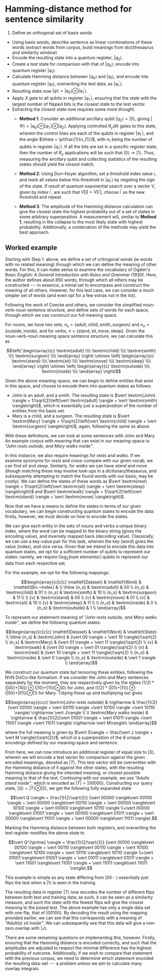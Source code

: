 # Hamming-distance method for sentence similarity

 1. Define an orthogonal set of basis words
 - Using basis words, describe sentence as linear combinations of these words (extract words from corpus, build meanings from dict/thesaurus and similarity window)
 - Encode the resulting state into a quantum register, $`\vert q_0 \rangle`$.
 - Create a test state for comparison with that of $`\vert q_0 \rangle`$; encode into quantum register $`\vert q_1 \rangle`$.
 - Calculate Hamming distance between $`\vert q_0\rangle`$ and $`\vert q_1 \rangle`$, and encode into quantum register $`\vert q_1 \rangle`$, overwriting the test data, as $`\vert q_1^{\prime} \rangle`$.
 - Resulting state now $`\vert \psi \rangle = \vert q_0 \rangle \otimes \vert q_1^{\prime} \rangle`$.
 - Apply $`X`$ gate to all qubits in register $`\vert q_1^{\prime} \rangle`$, ensuring that the state with the largest number of flipped bits is the closest state to the test vector.
 - Extracting the closest state now requires some more thought:
 	- **Method 1**: Consider an additional ancillary qubit $`\vert q_2 \rangle = \vert 0 \rangle`$, giving $`\vert \Psi \rangle = \vert q_0 \rangle \otimes \vert q_1^{\prime} \rangle \otimes \vert q_2 \rangle`$. Applying controlled $`R_y(\theta)`$ gates to this state, wherein the control lines are each of the qubits in register $`\vert q_1^{\prime} \rangle`$, and the angle $`\theta = \pi\frac{1}{n_{1}}`$, with $`n_1`$ being the number of qubits in register $`\vert q_1^{\prime} \rangle`$. If all the bits are set in a specific register state, then the number of $`R_y`$ applications will be such that $`\vert 0 \rangle \rightarrow \vert 1 \rangle`$. Thus, measuring the ancillary qubit and collecting statistics of the resulting states should yield the closest match.
 
 	- **Method 2**: Using Durr-Hoyer algorithm, set a threshold index value $`i`$, and mark all values below this threshold in $`\vert q_1^{\prime} \rangle`$ by negating the sign of the state. If result of quantum exponential search over a vector $`V`$, given by index $`i^{\prime}`$, are such that $`V[i] > V[i^{\prime}]`$, choose $`i^{\prime}`$ as the new threshold and repeat.
 
 	- **Method 3**: The amplitude of the Hamming distance calculation can give the closest state the highest probability out of a set of states in some arbitrary superposition. A measurement will, similar to **Method 1**, resulting in the collapse to the most likely state with highest probability. Additionally, a combination of the methods may yield the best approach.

## Worked example
Starting with Step 1. above, we define a set of orthogonal words (ie words with no related meaning) through which we can define the meaning of other words. For this, it can make sense to examine the vocabulary of Ogden's *Basic English: A General Introduction with Rules and Grammar (1930)*. Here, the author defines about 850 words, through which all others may be constructed --- in essence, a minial set to encompass and construct the meaning of all others. However, for this test case, we can consider a much simpler set of words (and even opt for a few extras not in the list).

Following the work of Coecke and others, we consider the simplified noun-verb-noun sentence structure, and define sets of words for each space, through which we can construct our full meaning space.

For nouns, we have two sets, $`n_s = \{\textrm{adult},\textrm{child},\textrm{smith},\textrm{surgeon}\}`$ and $`n_o = \{\textrm{outside},\textrm{inside}\}`$, and for verbs, $`v = \{\textrm{stand},\textrm{sit},\textrm{move},\textrm{sleep}\}`$. Given the noun-verb-noun meaning space sentence structure, we can calculate this as

```math
\left(
\begin{array}{c}
\textrm{adult} \\\\
\textrm{child} \\\\
\textrm{smith} \\\\
\textrm{surgeon} \\\\
\end{array}
\right) \otimes
\left(
\begin{array}{c}
\textrm{stand} \\\\
\textrm{sit} \\\\
\textrm{move} \\\\
\textrm{sleep} \\\\
\end{array}
\right) \otimes
\left(
\begin{array}{c}
\textrm{outside} \\\\
\textrm{inside} \\\\
\end{array}
\right)
```

Given the above meaning-space, we can begin to define entities that exist in this space, and choose to encode them into quantum states as follows:

- $`\textrm{John is an adult, and a smith}`$. The resulting state is $`\vert \textrm{John} \rangle = 1/\sqrt{2}\left(\vert \textrm{adult} \rangle + \vert \textrm{smith} \rangle\right)`$, which is essentially just a superposition of the number of entities from the basis set.
- $`\textrm{Mary is a child, and a surgeon}`$. The resulting state is $`\vert \textrm{Mary} \rangle = 1/\sqrt{2}\left(\vert \textrm{child} \rangle + \vert \textrm{surgeon} \rangle\right)`$, again, following the same as above.

With these definitions, we can look at some sentences with John and Mary. An example corpus with meaning that can exist in our meaning-space is:
*"John rests outside, and Mary walks inside"*.

In this instance, we also require meanings for *rests* and *walks*. If we examine synonyms for *rests* and cross-compare with our given vocab, we can find *sit* and *sleep*. Similarly, for *walks* we can have *stand* and *move* (though matching these may involve look-ups in a dictionary/thesaurus, and subsequently attempting to match the found words with our basis; may be costly). We can define the states of these words as $`\vert \textrm{rest} \rangle = 1/\sqrt{2}\left(\vert \textrm{sit} \rangle + \vert \textrm{sleep} \rangle\right)`$ and $`\vert \textrm{walk} \rangle = 1/\sqrt{2}\left(\vert \textrm{stand} \rangle + \vert \textrm{move} \rangle\right)`$.

Now that we have a means to define the states in terms of our given vocabulary, we can begin constructing quantum states to encode the data: firstly, however, we must decide on how to encode the states.

We can give each entity in the sets of nouns and verbs a unique binary index, where the word can be mapped to the binary string (gives the encoding value), and inversely mapped back (decoding value). Classically, we can use a key-value pair for this task, wherein the key (word) gives the value (index), and vice versa. Given that we intend to encode this data into quantum states, we opt for a sufficient number of qubits to represent our states: namely, we require $`\lceil \log_2({\textrm{num elements})} \rceil`$ qubits to represent our data from each respective set.

For this example, we opt for the following mappings:

```math
\begin{array}{c|c|c}
\mathbf{Dataset} & \mathbf{Word} & \mathbf{Bin.~Index} & \\
\hline
{n_s} & \textrm{adult} & 00 \\
{n_s} & \textrm{child} & 01 \\
{n_s} & \textrm{smith} & 10 \\
{n_s} & \textrm{surgeon} & 11 \\
\\
{v} & \textrm{stand} & 00 \\
{v} & \textrm{move} & 01 \\
{v} & \textrm{sit} & 10 \\
{v} & \textrm{sleep} & 11 \\
\\
{n_o} & \textrm{inside} & 0 \\
{n_o} & \textrm{outside} & 1 \\
\end{array}
```

To represent our statement meaning of *"John rests outside, and Mary walks inside"*, we define the following quantum states:

```math
\begin{array}{c|c|c}
\mathbf{Dataset} & \mathbf{Word} & \mathbf{State} \\
\hline
{n_s} & \textrm{John} & (\vert 00 \rangle + \vert 10 \rangle)/\sqrt{2} \\
{n_s} & \textrm{Mary} & (\vert 01 \rangle + \vert 11 \rangle)/\sqrt{2} \\
{v} & \textrm{walk} & (\vert 00 \rangle + \vert 01 \rangle)/\sqrt{2} \\
{v} & \textrm{rest} & (\vert 10 \rangle + \vert 11 \rangle)/\sqrt{2} \\
{n_o} & \textrm{inside} & \vert 0 \rangle  \\
{n_o} & \textrm{outside} & \vert 1 \rangle  \\
\end{array}
```

We construct our quantum state byt tensoring these entities, following the NVN DisCo-like formalism. If we consider the John and Mary sentences separately for the moment, they are respectively given by the states $`(1/2)*(\vert 00 \rangle + \vert 10 \rangle)\otimes (\vert 10 \rangle + \vert 11 \rangle)\otimes \vert 0 \rangle`$ for John, and $`(1/2)*(\vert 01 \rangle + \vert 11 \rangle)\otimes (\vert 00 \rangle + \vert 01 \rangle)\otimes \vert 1 \rangle`$ for Mary. Tidying these up and multiplying out gives 

```math
\begin{array}{ccc}
\textrm{John rests outside} & \rightarrow & \frac{1}{2}(\vert 00100 \rangle + \vert 00110 \rangle +\vert 10100 \rangle +\vert 10110 \rangle) \rightarrow \vert J\rangle \\
\\
\textrm{Mary walks inside} & \rightarrow & \frac{1}{2}(\vert 01001 \rangle + \vert 01011 \rangle +\vert 11001 \rangle +\vert 11011 \rangle) \rightarrow \vert M\rangle\\
\end{array}
```

where the full meaning is given by $`\vert S\rangle = \frac{\vert J \rangle + \vert M \rangle}{\sqrt{2}}`$, which is a superposition of the 8 unique encodings defined by our meaning-space and sentence. 

From here, we can now introduce an additional register of equal size to $`\vert S\rangle`$, wherein we will encode a test vector for comparison against the given encoded meanings, denoted as $`\vert T \rangle`$. This test vector will be overwritten with the Hamming distance of it against the other states, with the resulting Hamming distance giving the intended meaning, or closest possible meaning to that of the test. Continuing with our example, we use *"Adults stand inside"*, which is encoded as $`\vert T \rangle = \vert 00000 \rangle`$. Constructing our query state, $`\vert Q \rangle = \vert T \rangle \otimes \vert S\rangle`$, we get the following fully expanded state

```math
\vert Q \rangle = \frac{1}{2/\sqrt{2}} (\vert 00000 \rangle\vert 00100 \rangle + \vert 00000 \rangle\vert 00110 \rangle + \vert 00000 \rangle\vert 10100 \rangle + \vert 00000 \rangle\vert 10110 \rangle \\+\vert 00000 \rangle\vert 01001 \rangle + \vert 00000 \rangle\vert 01011 \rangle + \vert 00000 \rangle\vert 11001 \rangle + \vert 00000 \rangle\vert 11011 \rangle).
```

Marking the Hamming distance between both registers, and overwriting the test register modifies the above state to

```math
\vert Q^{\prime} \rangle = \frac{1}{2/\sqrt{2}} (\vert 00100 \rangle\vert 00100 \rangle + \vert 00110 \rangle\vert 00110 \rangle + \vert 10100 \rangle\vert 10100 \rangle + \vert 10110 \rangle\vert 10110 \rangle \\+\vert 01001 \rangle\vert 01001 \rangle + \vert 01011 \rangle\vert 01011 \rangle + \vert 11001 \rangle\vert 11001 \rangle + \vert 11011 \rangle\vert 11011 \rangle).
```

This example is simple as any state differing from $`\vert 00\cdots\rangle`$ essentially just flips the test when a $`\vert 1\rangle`$ is seen in the training.

The resulting data in register $`\vert T \rangle`$ now encodes the number of different flips between both test and training data; as such, it can be seen as a similarity measure, and such the state with the fewest flips will give the closest meaning to the posed test. The above example has only a single data set with one flip, that of $`\vert 00100 \rangle`$. By decoding the result using the mapping provided earlier, we can see that this corresponds with a meaning of *"Adult(s) sit inside"*. We can subsequently see that this data will give a non-zero overlap with $`\vert J \rangle`$.

There are some remaining questions on implementing this, however. Firstly, ensuring that the Hamming distance is encoded correctly, and such that the amplitudes are adjusted to respect the minimal difference has the highest probability of outcome. Additionally, if we wish to compare that statement with the previous corpus, we need to determine which statement encoded the resulting data-set --- a problem unless we aim to calculate many overlap integrals.